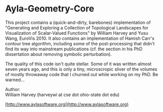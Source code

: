 Ayla-Geometry-Core
==================

This project contains a (quick-and-dirty, barebones) implementation of
"Generating and Exploring a Collection of Topological Landscapes for
Visualization of Scalar-Valued Functions" by William Harvey and Yusu Wang,
EuroVis 2010.  It also contains an implementation of Hamish Carr's contour
tree algorithm, including some of the post-processing that didn't find its way
into mainstream publications (cf. the section in his PhD dissertation about
removing symbolic perturbation).

The quality of this code isn't quite stellar.  Some of it was written almost
seven years ago, and this is only a tiny, microscropic sliver of the volumes
of mostly throwaway code that I churned out while working on my PhD.  Be
warned...

Author:  
William Harvey (harveywi at cse dot ohio-state dot edu)

[http://www.aylasoftware.org](http://www.aylasoftware.org)
